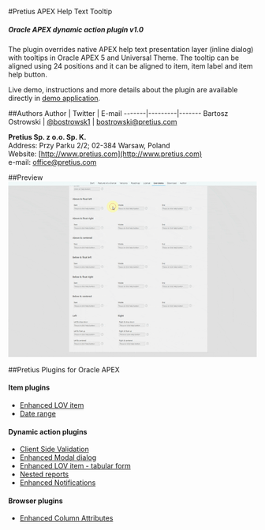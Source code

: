 #Pretius APEX Help Text Tooltip
##### Oracle APEX dynamic action plugin v1.0
The plugin overrides native APEX help text presentation layer (inline dialog) with tooltips in Oracle APEX 5 and Universal Theme. The tooltip can be aligned using 24 positions and it can be aligned to item, item label and item help button.

Live demo, instructions and more details about the plugin are available directly in [demo application](http://apex.pretius.com/apex/f?p=PLUGINS:HELPTEXT).

##Authors
Author | Twitter | E-mail
-------|---------|-------
Bartosz Ostrowski | [@bostrowsk1](https://twitter.com/bostrowsk1) | bostrowski@pretius.com

**Pretius Sp. z o.o. Sp. K.**  
Address: Przy Parku 2/2; 02-384 Warsaw, Poland  
Website: [http://www.pretius.com](http://www.pretius.com)  
e-mail: [office@pretius.com](mailto:office@pretius.com)  

##Preview
![Alt text](/preview.gif?raw=true "Preview")

##Pretius Plugins for Oracle APEX
#### Item plugins
* [Enhanced LOV item](http://apex.pretius.com/apex/f?p=105:ENHANCED_LOV_ITEM_APEX_ITEM)
* [Date range](http://apex.pretius.com/apex/f?p=105:DATERANGE)

#### Dynamic action plugins
* [Client Side Validation](http://apex.pretius.com/apex/f?p=105:CLIENT_SIDE_VALIDATION)
* [Enhanced Modal dialog](http://apex.pretius.com/apex/f?p=105:ENHANCED_MODAL_PAGE)
* [Enhanced LOV item - tabular form](http://apex.pretius.com/apex/f?p=105:ENHANCED_LOV_ITEM_APEX_DA)
* [Nested reports](http://apex.pretius.com/apex/f?p=105:NESTED_REPORTS)
* [Enhanced Notifications](http://apex.pretius.com/apex/f?p=105:NOTIFICATIONS)

#### Browser plugins
* [Enhanced Column Attributes](http://apex.pretius.com/apex/f?p=105:CHROME_EXTENSION)
